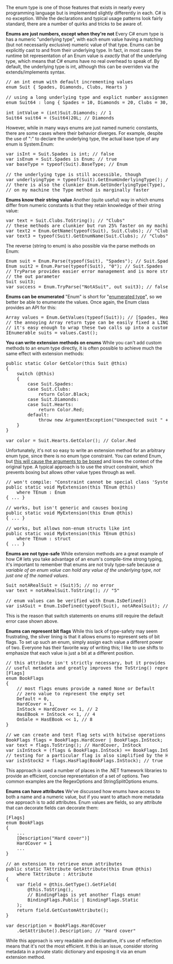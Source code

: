 The enum type is one of those features that exists in nearly every programming language but is implemented slightly differently in each. C# is no exception. While the declarations and typical usage patterns look fairly standard, there are a number of quirks and tricks to be aware of.

<!--more-->

<strong>Enums are just numbers, except when they're not</strong>
Every C# enum type is has a numeric "underlying type", with each enum value having a matching (but not necessarily exclusive) numeric value of that type. Enums can be explicitly cast to and from their underlying type. In fact, in most cases the runtime bit representation of an Enum value is <i>exactly</i> that of the underlying type, which means that C# enums have no real overhead to speak of. By default, the underlying type is int, although this can be overriden via the extends/implements syntax. 

<pre>
// an int enum with default incrementing values
enum Suit { Spades, Diamonds, Clubs, Hearts }

// using a long underlying type and explict number assignments
enum Suit64 : long { Spades = 10, Diamonds = 20, Clubs = 30, Hearts = 40 }

int intValue = (int)Suit.Diamonds; // 1
Suit64 suit64 = (Suit64)20L; // Diamonds
</pre>

However, while in many ways enums are just named numeric constants, there are some cases where their behavior diverges. For example, despite the use of ":" to declare the underlying type, the actual base type of any enum is System.Enum:

<pre>
var isInt = Suit.Spades is int; // false
var isEnum = Suit.Spades is Enum; // true
var baseType = typeof(Suit).BaseType; // Enum

// the underlying type is still accessible, though
var underlyingType = typeof(Suit).GetEnumUnderlyingType(); // int
// there is also the clunkier Enum.GetUnderlyingType(Type), but 
// on my machine the Type method is marginally faster
</pre>

<strong>Enums know their string value</strong>
Another (quite useful) way in which enums differ from numeric constants is that they retain knowledge of their string value:

<pre>
var text = Suit.Clubs.ToString(); // "Clubs"
// these methods are clunkier but run 25% faster on my machine
var text2 = Enum.GetName(typeof(Suit), Suit.Clubs); // "Clubs"
var text3 = typeof(Suit).GetEnumName(Suit.Clubs); // "Clubs"
</pre>

The reverse (string to enum) is also possible via the parse methods on Enum:

<pre>
Enum suit = Enum.Parse(typeof(Suit), "Spades"); // Suit.Spades
Enum suit2 = Enum.Parse(typeof(Suit), "0"); // Suit.Spades
// TryParse provides easier error management and is more strongly typed via
// the out parameter
Suit suit3;
var success = Enum.TryParse("NotASuit", out suit3); // false
</pre>

<strong>Enums can be enumerated</strong>
"Enum" is short for "<a href="http://en.wikipedia.org/wiki/Enumerated_type">enumerated type</a>", so we better be able to enumerate the values. Once again, the Enum class provides an API for this:

<pre>
Array values = Enum.GetValues(typeof(Suit)); // [Spades, Hearts, Diamonds, Clubs]
// the annoying Array return type can be easily fixed a LINQ .Cast, and
// it's easy enough to wrap these two calls up into a custom utility method
IEnumerable<Suit> suits = values.Cast<Suit>();
</pre>

<strong>You can write extension methods on enums</strong>
While you can't add custom methods to an enum type directly, it is often possible to achieve much the same effect with extension methods:

<pre>
public static Color GetColor(this Suit @this)
{
	switch (@this)
	{
		case Suit.Spades:
		case Suit.Clubs:
			return Color.Black;
		case Suit.Diamonds:
		case Suit.Hearts:
			return Color.Red;
		default:
			throw new ArgumentException("Unexpected suit " + @this, "this"); 
	}
}

var color = Suit.Hearts.GetColor(); // Color.Red
</pre>

Unfortunately, it's not so easy to write an extension method for an arbitrary enum type, since there is no enum type constraint. You can extend Enum, but <a href="http://stackoverflow.com/questions/7995606/boxing-occurrence-in-c-sharp">this will cause the arguments to be boxed</a> and loses the context of the original type. A typical approach is to use the struct constraint, which prevents boxing but allows other value types through as well.

<pre>
// won't compile: "Constraint cannot be special class 'System.Enum'"
public static void MyExtension<TEnum>(this TEnum @this)
	where TEnum : Enum
{ ... }

// works, but isn't generic and causes boxing
public static void MyExtension(this Enum @this)
{ ... }

// works, but allows non-enum structs like int
public static void MyExtension<TEnum>(this TEnum @this)
	where TEnum : struct
{ ... }
</pre>

<strong>Enums are not type-safe</strong>
While extension methods are a great example of how C# lets you take advantage of an enum's compile-time strong typing, it's important to remember that enums are not truly type-safe because <i>a variable of an enum value can hold any value of the underlying type, not just one of the named values</i>. 

<pre>
Suit notARealSuit = (Suit)5; // no error
var text = notARealSuit.ToString(); // "5" 

// enum values can be verified with Enum.IsDefined()
var isASuit = Enum.IsDefined(typeof(Suit), notARealSuit); // false
</pre>

This is the reason that switch statements on enums still require the default error case shown above.

<strong>Enums can represent bit flags</strong>
While this lack of type-safety may seem frustrating, the silver lining is that it allows enums to represent sets of bit flags. To set up such an enum, simply assign each value a different power of two. Everyone has their favorite way of writing this; I like to use shifts to emphasize that each value is just a bit at a different position.

<pre>
// this attribute isn't strictly necessary, but it provides
// useful metadata and greatly improves the ToString() representation
[Flags]
enum BookFlags
{
	// most flags enums provide a named None or Default
	// zero value to represent the empty set
	Default = 0,
	HardCover = 1,
	InStock = HardCover << 1, // 2
	HasEBook = InStock << 1, // 4
	OnSale = HasEBook << 1, // 8
}

// we can create and test flag sets with bitwise operations
BookFlags flags = BookFlags.HardCover | BookFlags.InStock;
var text = flags.ToString(); // HardCover, InStock
var isInStock = (flags & BookFlags.InStock) == BookFlags.InStock; // true
// testing for a particular flag is also simplified by the HasFlag extension
var isInStock2 = flags.HasFlag(BookFlags.InStock); // true
</pre>

This approach is used a number of places in the .NET framework libraries to provide an efficient, concise representation of a set of options. Two common examples are the RegexOptions and StringSplitOptions enums.

<strong>Enums can have attributes</strong>
We've discussed how enums have access to both a name and a numeric value, but if you want to attach more metadata one approach is to add attributes. Enum values are fields, so any attribute that can decorate fields can decorate them:

<pre>
[Flags]
enum BookFlags
{
	...
	[Description("Hard cover")]
	HardCover = 1
	...
}

// an extension to retrieve enum attributes
public static TAttribute GetAttribute<TAttribute>(this Enum @this)
	where TAttribute : Attribute
{
	var field = @this.GetType().GetField(
		@this.ToString(), 
		// BindingFlags is yet another flags enum!
		BindingFlags.Public | BindingFlags.Static
	);
	return field.GetCustomAttribute<TAttribute>();
}

var description = BookFlags.HardCover
	.GetAttribute<DescriptionAttribute>().Description; // "Hard cover"
</pre>

While this approach is very readable and declarative, it's use of reflection means that it's not the most efficient. It this is an issue, consider storing metadata in a private static dictionary and exposing it via an enum extension method.



